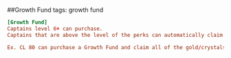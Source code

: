 ##Growth Fund
tags: growth fund

```toml
[Growth Fund]
Captains level 6+ can purchase.
Captains that are above the level of the perks can automatically claim them. 

Ex. CL 80 can purchase a Growth Fund and claim all of the gold/crystals.
```